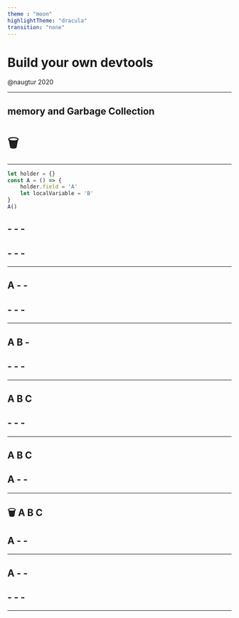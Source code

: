```yaml
---
theme : "moon"
highlightTheme: "dracula"
transition: "none"
---
```


# Build your own devtools

@naugtur 2020

---

## memory and Garbage Collection
# 🗑️

---

```js
let holder = {}
const A = () => {
    holder.field = 'A'
    let localVariable = 'B'
}
A()
```

## - - - 
## - - - 

---

## A - - 
## - - - 

---

## A B - 
## - - - 

---

## A B C 
## - - - 

---

## A B C 
## A - - 

---

## 🗑️ A B C 
## A - - 

---

## A - - 
## - - - 

---

